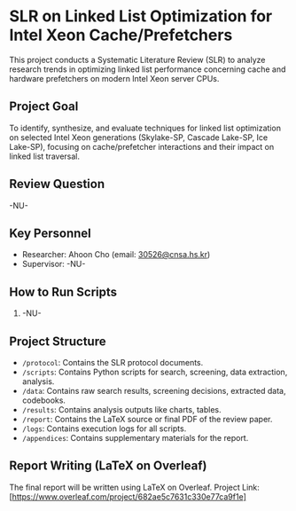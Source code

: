 # SLR on Linked List Optimization for Intel Xeon Cache/Prefetchers
This project conducts a Systematic Literature Review (SLR) to analyze research trends in optimizing linked list performance concerning cache and hardware prefetchers on modern Intel Xeon server CPUs.

## Project Goal
To identify, synthesize, and evaluate techniques for linked list optimization on selected Intel Xeon generations (Skylake-SP, Cascade Lake-SP, Ice Lake-SP), focusing on cache/prefetcher interactions and their impact on linked list traversal.

## Review Question
-NU-

## Key Personnel
- Researcher: Ahoon Cho (email: 30526@cnsa.hs.kr)
- Supervisor: -NU-

## How to Run Scripts
1. -NU-

## Project Structure
- `/protocol`: Contains the SLR protocol documents.
- `/scripts`: Contains Python scripts for search, screening, data extraction, analysis.
- `/data`: Contains raw search results, screening decisions, extracted data, codebooks.
- `/results`: Contains analysis outputs like charts, tables.
- `/report`: Contains the LaTeX source or final PDF of the review paper.
- `/logs`: Contains execution logs for all scripts.
- `/appendices`: Contains supplementary materials for the report.

## Report Writing (LaTeX on Overleaf)
The final report will be written using LaTeX on Overleaf.
Project Link: [https://www.overleaf.com/project/682ae5c7631c330e77ca9f1e]